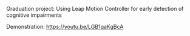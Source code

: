 Graduation project: Using Leap Motion Controller for early detection of cognitive impairments 

Demonstration: https://youtu.be/LGB1qaKgBcA
